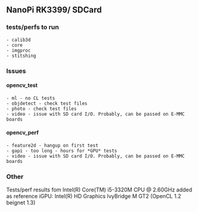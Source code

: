 ## NanoPi RK3399/ SDCard

### tests/perfs to run
    - calib3d
    - core
    - imgproc
    - stitshing

### Issues

#### opencv_test
    - ml - no CL tests
    - objdetect - check test files
    - photo - check test files    
    - video - issue with SD card I/O. Probably, can be passed on E-MMC boards
#### opencv_perf

    - feature2d - hangup on first test
    - gapi - too long - hours for *GPU* tests
    - video - issue with SD card I/O. Probably, can be passed on E-MMC boards

### Other

Tests/perf results fom Intel(R) Core(TM) i5-3320M CPU @ 2.60GHz added as reference
iGPU: Intel(R) HD Graphics IvyBridge M GT2 (OpenCL 1.2 beignet 1.3)
